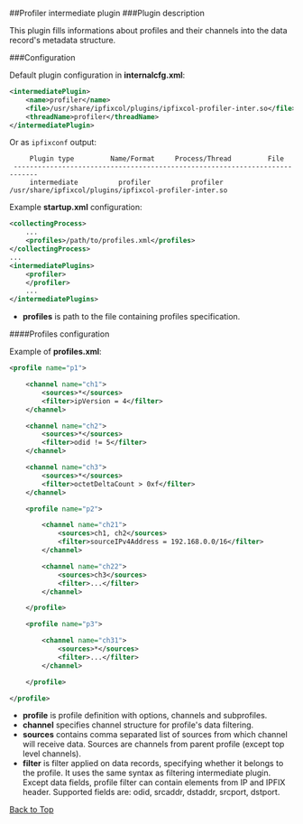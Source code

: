 ##<a name="top"></a>Profiler intermediate plugin
###Plugin description

This plugin fills informations about profiles and their channels into the data record's metadata structure.

###Configuration

Default plugin configuration in **internalcfg.xml**:

```xml
<intermediatePlugin>
    <name>profiler</name>
    <file>/usr/share/ipfixcol/plugins/ipfixcol-profiler-inter.so</file>
    <threadName>profiler</threadName>
</intermediatePlugin>
```

Or as `ipfixconf` output:
  
```
     Plugin type         Name/Format     Process/Thread         File        
 ----------------------------------------------------------------------------
     intermediate          profiler          profiler        /usr/share/ipfixcol/plugins/ipfixcol-profiler-inter.so
```

Example **startup.xml** configuration:

```xml
<collectingProcess>
	...
	<profiles>/path/to/profiles.xml</profiles>
</collectingProcess>
...
<intermediatePlugins>
	<profiler>
	</profiler>
	...
</intermediatePlugins>
```

*  **profiles** is path to the file containing profiles specification.

####Profiles configuration

Example of **profiles.xml**:

```xml
<profile name="p1">

	<channel name="ch1">
		<sources>*</sources>
		<filter>ipVersion = 4</filter>
	</channel>

	<channel name="ch2">
		<sources>*</sources>
		<filter>odid != 5</filter>
	</channel>

	<channel name="ch3">
		<sources>*</sources>
		<filter>octetDeltaCount > 0xf</filter>
	</channel>

	<profile name="p2">

		<channel name="ch21">
			<sources>ch1, ch2</sources>
			<filter>sourceIPv4Address = 192.168.0.0/16</filter>
		</channel>

		<channel name="ch22">
			<sources>ch3</sources>
			<filter>...</filter>
		</channel>

	</profile>

	<profile name="p3">

		<channel name="ch31">
			<sources>*</sources>
			<filter>...</filter>
		</channel>

	</profile>

</profile>
```

*  **profile** is profile definition with options, channels and subprofiles.
*  **channel** specifies channel structure for profile's data filtering.
*  **sources** contains comma separated list of sources from which channel will receive data. Sources are channels from parent profile (except top level channels).
*  **filter** is filter applied on data records, specifying whether it belongs to the profile. It uses the same syntax as filtering intermediate plugin. Except data fields, profile filter can contain elements from IP and IPFIX header. Supported fields are: odid, srcaddr, dstaddr, srcport, dstport.

[Back to Top](#top)
